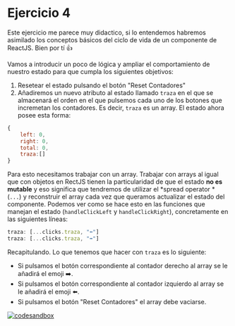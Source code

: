 # Ejercicio 4 
Este ejercicio me parece muy didactico, si lo entendemos habremos asimilado los conceptos básicos del ciclo de vida de un componente de ReactJS. Bien por tí 👍

Vamos a introducir un poco de lógica y ampliar el comportamiento de nuestro estado para que cumpla los siguientes objetivos:

1. Resetear el estado pulsando el botón "Reset Contadores"
2. Añadiremos un nuevo atributo al estado llamado `traza` en el que se almacenará el orden en el que pulsemos cada uno de los botones que incremetan los contadores. Es decir, `traza` es un array. El estado ahora posee esta forma:

```javascript
{
    left: 0, 
    right: 0,
    total: 0,
    traza:[]
}
```

Para esto necesitamos trabajar con un array. Trabajar con arrays al igual que con objetos en RectJS tienen la particularidad de que el estado **no es mutable** y eso significa que tendremos de utilizar el *spread operator * (`...`) y reconstruir el array cada vez que queramos actualizar el estado del componente. Podemos ver como se hace esto en las funciones que manejan el estado (`handleClickLeft` y `handleClickRight`), concretamente en las siguientes líneas:

```javascript
traza: [...clicks.traza, "⬅️"]
traza: [...clicks.traza, "➡️"]
```
Recapitulando. Lo que tenemos que hacer con `traza` es lo siguiente:

- Si pulsamos el botón correspondiente al contador derecho al array se le añadirá el emoji ➡️.
- Si pulsamos el botón correspondiente al contador izquierdo al array se le añadirá el emoji ⬅️.
- Si pulsamos el botón "Reset Contadores" el array debe vaciarse.

[![codesandbox](https://codesandbox.io/static/img/play-codesandbox.svg)](https://codesandbox.io/p/github/HugoLebredo/react_tutorial/ejercicio4)